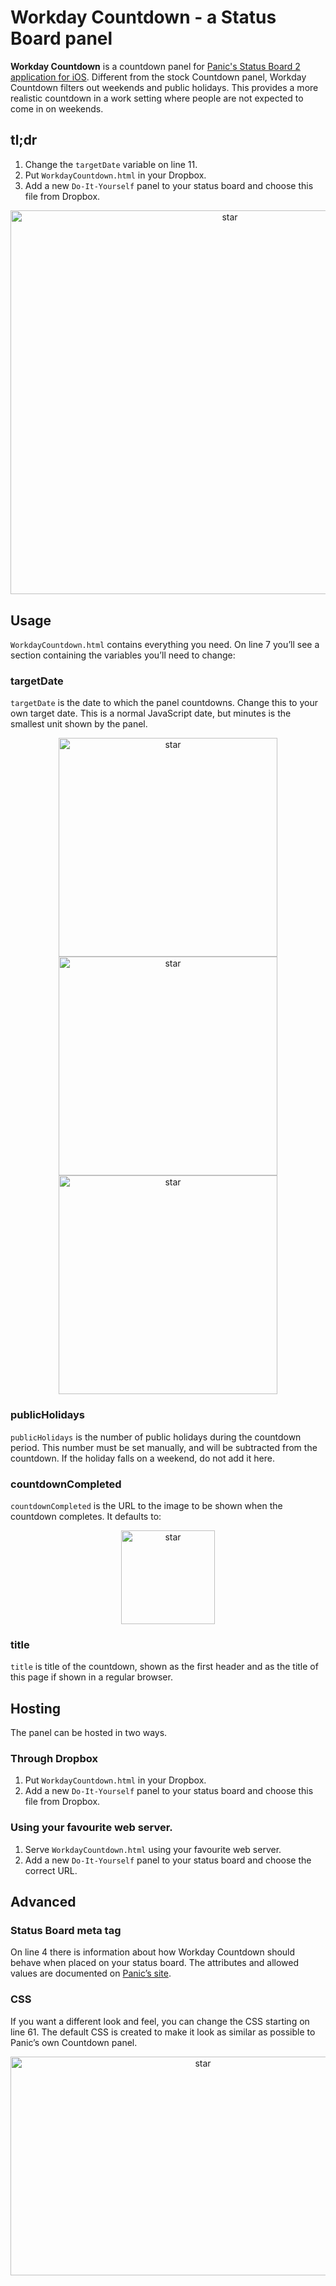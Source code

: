 # Workday Countdown - a Status Board panel
**Workday Countdown** is a countdown panel for [Panic's Status Board 2 application for iOS](https://itunes.apple.com/us/app/status-board/id449955536?mt=8&at=11l5UV). Different from the stock Countdown panel, Workday Countdown filters out weekends and public holidays. This provides a more realistic countdown in a work setting where people are not expected to come in on weekends.

## tl;dr
1. Change the `targetDate` variable on line 11.
2. Put `WorkdayCountdown.html` in your Dropbox.
3. Add a new `Do-It-Yourself` panel to your status board and choose this file from Dropbox.

<div style="width:100%; text-align:center">
	<img src="http://hjerpbakk.com/s/Setup.png" alt="star" width="686.0" height="614.5">
</div>

## Usage

`WorkdayCountdown.html` contains everything you need. On line 7 you’ll see a section containing the variables you’ll need to change:

### targetDate
`targetDate` is the date to which the panel countdowns. Change this to your own target date. This is a normal JavaScript date, but minutes is the smallest unit shown by the panel.

<div style="width:100%; text-align:center">
	<img src="http://hjerpbakk.com/s/Days-remaining.png" alt="star" width="350.0" height="350.0">
</div>

<div style="width:100%; text-align:center">
	<img src="http://hjerpbakk.com/s/Hours-remaining.png" alt="star" width="350.0" height="350.0">
</div>

<div style="width:100%; text-align:center">
	<img src="http://hjerpbakk.com/s/Minutes-remaining.png" alt="star" width="350.0" height="350.0">
</div>

### publicHolidays
`publicHolidays` is the number of public holidays during the countdown period. This number must be set manually, and will be subtracted from the countdown. If the holiday falls on a weekend, do not add it here.

### countdownCompleted
`countdownCompleted` is the URL to the image to be shown when the countdown completes. It defaults to:

<div style="width:100%; text-align:center">
	<img src="http://hjerpbakk.com/s/Countdown-completed.jpg" alt="star" width="150.0" height="150.0">
</div>

### title
`title` is title of the countdown, shown as the first header and as the title of this page if shown in a regular browser.

## Hosting

The panel can be hosted in two ways.

### Through Dropbox

1. Put `WorkdayCountdown.html` in your Dropbox.
2. Add a new `Do-It-Yourself` panel to your status board and choose this file from Dropbox.

### Using your favourite web server.

1. Serve `WorkdayCountdown.html` using your favourite web server.
2. Add a new `Do-It-Yourself` panel to your status board and choose the correct URL.

## Advanced

### Status Board meta tag
On line 4 there is information about how Workday Countdown should behave when placed on your status board. The attributes and allowed values are documented on [Panic’s site](https://library.panic.com/status-board/diy-panels/).

### CSS
If you want a different look and feel, you can change the CSS starting on line 61. The default CSS is created to make it look as similar as possible to Panic’s own Countdown panel.

<div style="width:100%; text-align:center">
	<img src="http://hjerpbakk.com/s/Side-by-side.png" alt="star" width="600.0" height="350.0">
</div>



